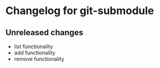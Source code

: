 # Changelog for git-submodule

## Unreleased changes

- list functionality
- add functionality
- remove functionality
